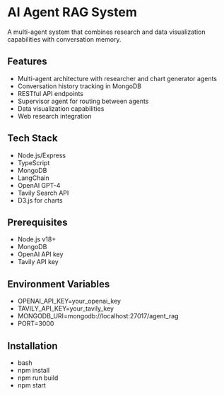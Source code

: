 # AI Agent RAG System

A multi-agent system that combines research and data visualization capabilities with conversation memory.

## Features

- Multi-agent architecture with researcher and chart generator agents
- Conversation history tracking in MongoDB
- RESTful API endpoints
- Supervisor agent for routing between agents
- Data visualization capabilities
- Web research integration

## Tech Stack

- Node.js/Express
- TypeScript
- MongoDB
- LangChain
- OpenAI GPT-4
- Tavily Search API
- D3.js for charts

## Prerequisites

- Node.js v18+
- MongoDB
- OpenAI API key
- Tavily API key

## Environment Variables

- OPENAI_API_KEY=your_openai_key
- TAVILY_API_KEY=your_tavily_key
- MONGODB_URI=mongodb://localhost:27017/agent_rag
- PORT=3000

## Installation

- bash
- npm install
- npm run build
- npm start
